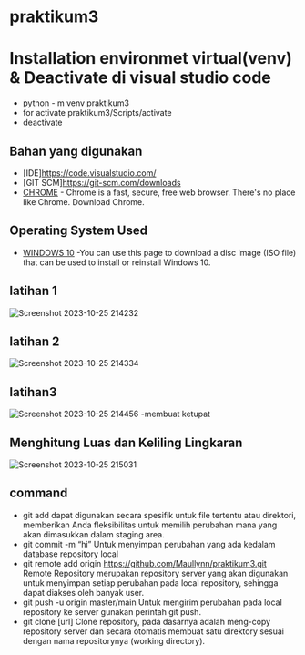 # praktikum3
# Installation environmet virtual(venv) & Deactivate di visual studio code
- python - m venv praktikum3
- for activate praktikum3/Scripts/activate
- deactivate 

## Bahan yang digunakan
* [IDE]https://code.visualstudio.com/
* [GIT SCM]https://git-scm.com/downloads
* [CHROME](https://www.google.com/chrome/) - Chrome is a fast, secure, free web browser. There's no place like Chrome. Download Chrome.

## Operating System Used
* [WINDOWS 10](https://www.microsoft.com/software-download/windows10) -You can use this page to download a disc image (ISO file) that can be used to install or reinstall Windows 10.
## latihan 1
![Screenshot 2023-10-25 214232](https://github.com/Pynixz/praktikum3/assets/147568964/72baaf3b-3180-4d7a-aa86-ef085fec5881)

## latihan 2
![Screenshot 2023-10-25 214334](https://github.com/Pynixz/praktikum3/assets/147568964/91bc5003-0d75-4d4a-8f2a-3e23b8cfab05)

## latihan3
![Screenshot 2023-10-25 214456](https://github.com/Pynixz/praktikum3/assets/147568964/21299ae7-0c01-4a20-af24-441fc2ba4027)
-membuat ketupat

## Menghitung Luas dan Keliling Lingkaran
![Screenshot 2023-10-25 215031](https://github.com/Pynixz/praktikum3/assets/147568964/b922cecd-2493-487e-a165-6d9893cd58a6)

## command 
 - git add dapat digunakan secara spesifik untuk file tertentu atau direktori, memberikan Anda fleksibilitas untuk memilih perubahan mana yang akan dimasukkan dalam staging 
  area.
 - git commit -m “hi” Untuk menyimpan perubahan yang ada kedalam database repository local
 - git remote add origin https://github.com/Maullynn/praktikum3.git Remote Repository merupakan repository server yang akan digunakan untuk menyimpan setiap perubahan pada 
   local repository, sehingga dapat diakses oleh banyak user.
 - git push -u origin master/main Untuk mengirim perubahan pada local repository ke server gunakan perintah git push.
 - git clone [url] Clone repository, pada dasarnya adalah meng-copy repository server dan secara otomatis membuat satu direktory sesuai dengan nama repositorynya (working 
   directory).
